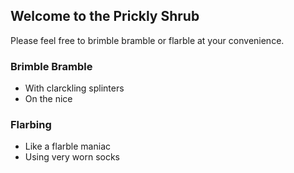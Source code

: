 ## Welcome to the Prickly Shrub

Please feel free to brimble bramble or flarble at your convenience.


### Brimble Bramble

- With clarckling splinters
- On the nice

### Flarbing

 - Like a flarble maniac
 - Using very worn socks
